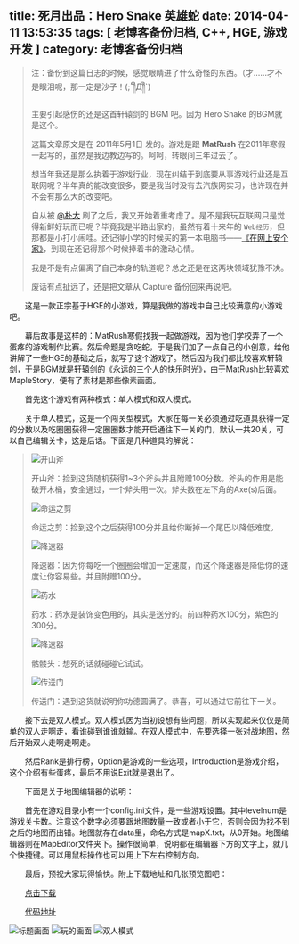 title: 死月出品：Hero Snake 英雄蛇
date: 2014-04-11 13:53:35
tags: [ 老博客备份归档, C++, HGE, 游戏开发 ]
category: 老博客备份归档
---

> 注：备份到这篇日志的时候，感觉眼睛进了什么奇怪的东西。（才……才不是眼泪呢，那一定是沙子！(;´༎ຶД༎ຶ`)
>
> 主要引起感伤的还是这首轩辕剑的 BGM 吧。因为 Hero Snake 的BGM就是这个。
>
> 这篇文章原文是在 2011年5月1日 发的。游戏是跟 **MatRush** 在2011年寒假一起写的，虽然是我边教边写的。呵呵，转眼间三年过去了。
>
> 想当年我还是那么执着于游戏行业，现在纠结于到底要从事游戏行业还是互联网呢？半年真的能改变很多，要是我当时没有去汽族网实习，也许现在并不会有那么大的改变吧。
>
> 自从被 [@朴大](http://weibo.com/shyvo) 刷了之后，我又开始着重考虑了。是不是我玩互联网只是觉得新鲜好玩而已呢？毕竟我是半路出家的，虽然有着十来年的 `Web经历`，但那都是小打小闹哇。还记得小学的时候买的第一本电脑书——[《在网上安个家》](http://www.amazon.cn/%E5%9C%A8%E7%BD%91%E4%B8%8A%E5%AE%89%E4%B8%AA%E5%AE%B6-%E6%9C%B1%E6%83%A0%E5%BC%BA/dp/B0011A9QSA/ref=sr_1_1?s=books&ie=UTF8&qid=1397196202&sr=1-1&keywords=%E5%9C%A8%E7%BD%91%E4%B8%8A%E5%AE%89%E4%B8%AA%E5%AE%B6)，到现在还记得那个时候捧着书的激动心情。
>
> 我是不是有点偏离了自己本身的轨道呢？总之还是在这两块领域犹豫不决。
>
> 废话有点扯远了，还是把文章从 Capture 备份回来再说吧。

　　这是一款正宗基于HGE的小游戏，算是我做的游戏中自己比较满意的小游戏吧。

　　幕后故事是这样的：MatRush寒假找我一起做游戏，因为他们学校弄了一个蛋疼的游戏制作比赛。然后命题是贪吃蛇，于是我们加了一点自己的小创意，给他讲解了一些HGE的基础之后，就写了这个游戏了。然后因为我们都比较喜欢轩辕剑，于是BGM就是轩辕剑的《永远的三个人的快乐时光》，由于MatRush比较喜欢MapleStory，便有了素材是那些像素画面。


　　首先这个游戏有两种模式：单人模式和双人模式。

　　关于单人模式，这是一个闯关型模式，大家在每一关必须通过吃道具获得一定的分数以及吃圈圈获得一定圈圈数才能开启通往下一关的门，默认一共20关，可以自己编辑关卡，这是后话。下面是几种道具的解说：

> ![开山斧](treasure0.png)
>
> 开山斧：捡到这货随机获得1~3个斧头并且附赠100分数。斧头的作用是能破开木桶，安全通过，一个斧头用一次。斧头数在左下角的Axe(s)后面。
>
> ![命运之剪](treasure1.png)
>
> 命运之剪：捡到这个之后获得100分并且给你断掉一个尾巴以降低难度。
>
> ![降速器](treasure2.png)
>
> 降速器：因为你每吃一个圈圈会增加一定速度，而这个降速器是降低你的速度让你容易些。并且附赠100分。
>
> ![药水](treasure8.png)
>
> 药水：药水是装饰变色用的，其实是送分的。前四种药水100分，紫色的300分。
>
> ![降速器](treasure3.png)
>
> 骷髅头：想死的话就碰碰它试试。
>
> ![传送门](door.png)
>
> 传送门：遇到这货就说明你功德圆满了。恭喜，可以通过它前往下一关。

　　接下去是双人模式。双人模式因为当初设想有些问题，所以实现起来仅仅是简单的双人走啊走，看谁碰到谁谁就输。在双人模式中，先要选择一张对战地图，然后开始双人走啊走啊走。

　　然后Rank是排行榜，Option是游戏的一些选项，Introduction是游戏介绍，这个介绍有些蛋疼，最后不用说Exit就是退出了。

　　下面是关于地图编辑器的说明：

　　首先在游戏目录小有一个config.ini文件，是一些游戏设置。其中levelnum是游戏关卡数。注意这个数字必须要跟地图数量一致或者小于它，否则会因为找不到之后的地图而出错。地图就存在data里，命名方式是mapX.txt，从0开始。地图编辑器则在MapEditor文件夹下。操作很简单，说明都在编辑器下方的文字上，就几个快捷键。可以用鼠标操作也可以用上下左右控制方向。
  
　　最后，预祝大家玩得愉快。附上下载地址和几张预览图吧：

　　[点击下载](bin.7z)

　　[代码地址](https://github.com/XadillaX/hero-snake)

![标题画面](1.png)
![玩的画面](2.png)
![双人模式](4.png)
